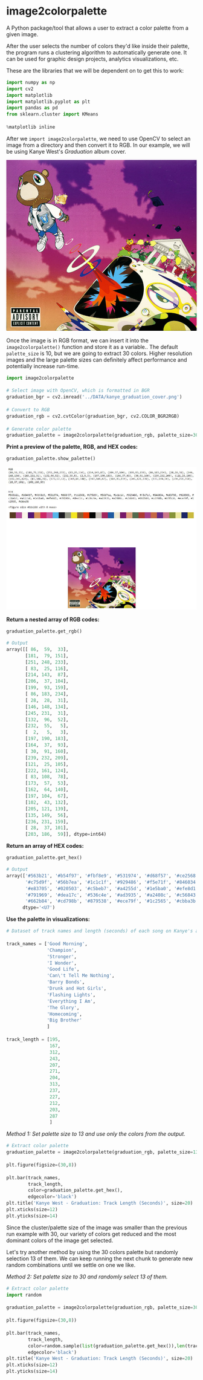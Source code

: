 # image2colorpalette
A Python package/tool that allows a user to extract a color palette from a given image. 

After the user selects the number of colors they'd like inside their palette, the program runs a clustering algorithm to automatically generate one. It can be used for graphic design projects, analytics visualizations, etc.

These are the libraries that we will be dependent on to get this to work:

``` python
import numpy as np
import cv2
import matplotlib
import matplotlib.pyplot as plt
import pandas as pd
from sklearn.cluster import KMeans

%matplotlib inline
```

After we `import image2colorpalette`, we need to use OpenCV to select an image from a directory and then convert it to RGB. In our example, we will be using Kanye West's _Graduation_ album cover.

![graduation](./kanye_graduation_cover.png)

Once the image is in RGB format, we can insert it into the `image2colorpalette()` function and store it as a variable.. The default `palette_size` is 10, but we are going to extract 30 colors. Higher resolution images and the large palette sizes can definitely affect performance and potentially increase run-time.

``` python
import image2colorpalette

# Select image with OpenCV, which is formatted in BGR
graduation_bgr = cv2.imread('../DATA/kanye_graduation_cover.png')

# Convert to RGB
graduation_rgb = cv2.cvtColor(graduation_bgr, cv2.COLOR_BGR2RGB)

# Generate color palette
graduation_palette = image2colorpalette(graduation_rgb, palette_size=30)
```

**Print a preview of the palette, RGB, and HEX codes:**
``` python
graduation_palette.show_palette()
```
![show_palette](./graduation_show_palette.JPG)

**Return a nested array of RGB codes:**
``` python
graduation_palette.get_rgb()
```
``` python
# Output
array([[ 86,  59,  33],
       [181,  79, 151],
       [251, 248, 233],
       [ 83,  25, 116],
       [214, 143,  87],
       [206,  37, 104],
       [199,  93, 159],
       [ 86, 183, 234],
       [ 28,  28,  31],
       [146, 148, 134],
       [245, 231,  31],
       [132,  96,  52],
       [232,  55,   5],
       [  2,   5,   3],
       [197, 190, 183],
       [164,  37,  93],
       [ 30,  91, 160],
       [239, 232, 209],
       [121,  25, 105],
       [222, 161, 124],
       [ 83, 108,  78],
       [173,  57,  53],
       [162,  64, 140],
       [197, 104,  67],
       [102,  43, 132],
       [205, 121, 139],
       [135, 149,  56],
       [236, 231, 159],
       [ 28,  37, 101],
       [203, 186,  59]], dtype=int64)
```

**Return an array of HEX codes:**
``` python
graduation_palette.get_hex()
```
``` python
# Output
array(['#563b21', '#b54f97', '#fbf8e9', '#531974', '#d68f57', '#ce2568',
       '#c75d9f', '#56b7ea', '#1c1c1f', '#929486', '#f5e71f', '#846034',
       '#e83705', '#020503', '#c5beb7', '#a4255d', '#1e5ba0', '#efe8d1',
       '#791969', '#dea17c', '#536c4e', '#ad3935', '#a2408c', '#c56843',
       '#662b84', '#cd798b', '#879538', '#ece79f', '#1c2565', '#cbba3b'],
      dtype='<U7')
```

**Use the palette in visualizations:**
``` python
# Dataset of track names and length (seconds) of each song on Kanye's album.

track_names = ['Good Morning',
               'Champion',
               'Stronger',
               'I Wonder',
               'Good Life',
               'Can\'t Tell Me Nothing',
               'Barry Bonds',
               'Drunk and Hot Girls',
               'Flashing Lights',
               'Everything I Am',
               'The Glory',
               'Homecoming',
               'Big Brother'
               ]

track_length = [195,
                167,
                312,
                243,
                207,
                271,
                204,
                313,
                237,
                227,
                212,
                203,
                287         
                ]
```
_Method 1: Set palette size to 13 and use only the colors from the output._
``` python
# Extract color palette
graduation_palette = image2colorpalette(graduation_rgb, palette_size=13)

plt.figure(figsize=(30,8))

plt.bar(track_names,
        track_length, 
        color=graduation_palette.get_hex(),
        edgecolor='black')
plt.title('Kanye West - Graduation: Track Length (Seconds)', size=20)
plt.xticks(size=12)
plt.yticks(size=14)
```
Since the cluster/palette size of the image was smaller than the previous run example with 30, our variety of colors get reduced and the most dominant colors of the image get selected.

Let's try another method by using the 30 colors palette but randomly selection 13 of them. We can keep running the next chunk to generate new random combinations until we settle on one we like.

_Method 2: Set palette size to 30 and randomly select 13 of them._
``` python
# Extract color palette
import random

graduation_palette = image2colorpalette(graduation_rgb, palette_size=30)

plt.figure(figsize=(30,8))

plt.bar(track_names,
        track_length, 
        color=random.sample(list(graduation_palette.get_hex()),len(track_names)),
        edgecolor='black')
plt.title('Kanye West - Graduation: Track Length (Seconds)', size=20)
plt.xticks(size=12)
plt.yticks(size=14)
```

